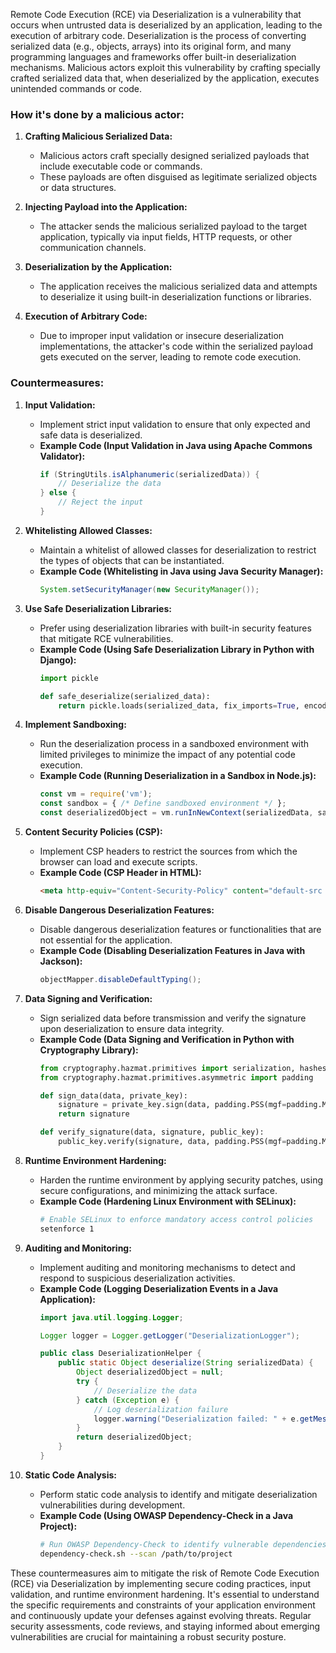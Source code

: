 Remote Code Execution (RCE) via Deserialization is a vulnerability that occurs when untrusted data is deserialized by an application, leading to the execution of arbitrary code. Deserialization is the process of converting serialized data (e.g., objects, arrays) into its original form, and many programming languages and frameworks offer built-in deserialization mechanisms. Malicious actors exploit this vulnerability by crafting specially crafted serialized data that, when deserialized by the application, executes unintended commands or code.

### How it's done by a malicious actor:

1. **Crafting Malicious Serialized Data:**
   - Malicious actors craft specially designed serialized payloads that include executable code or commands.
   - These payloads are often disguised as legitimate serialized objects or data structures.

2. **Injecting Payload into the Application:**
   - The attacker sends the malicious serialized payload to the target application, typically via input fields, HTTP requests, or other communication channels.

3. **Deserialization by the Application:**
   - The application receives the malicious serialized data and attempts to deserialize it using built-in deserialization functions or libraries.

4. **Execution of Arbitrary Code:**
   - Due to improper input validation or insecure deserialization implementations, the attacker's code within the serialized payload gets executed on the server, leading to remote code execution.

### Countermeasures:

1. **Input Validation:**
   - Implement strict input validation to ensure that only expected and safe data is deserialized.
   - **Example Code (Input Validation in Java using Apache Commons Validator):**
     ```java
     if (StringUtils.isAlphanumeric(serializedData)) {
         // Deserialize the data
     } else {
         // Reject the input
     }
     ```

2. **Whitelisting Allowed Classes:**
   - Maintain a whitelist of allowed classes for deserialization to restrict the types of objects that can be instantiated.
   - **Example Code (Whitelisting in Java using Java Security Manager):**
     ```java
     System.setSecurityManager(new SecurityManager());
     ```

3. **Use Safe Deserialization Libraries:**
   - Prefer using deserialization libraries with built-in security features that mitigate RCE vulnerabilities.
   - **Example Code (Using Safe Deserialization Library in Python with Django):**
     ```python
     import pickle

     def safe_deserialize(serialized_data):
         return pickle.loads(serialized_data, fix_imports=True, encoding='bytes')
     ```

4. **Implement Sandboxing:**
   - Run the deserialization process in a sandboxed environment with limited privileges to minimize the impact of any potential code execution.
   - **Example Code (Running Deserialization in a Sandbox in Node.js):**
     ```javascript
     const vm = require('vm');
     const sandbox = { /* Define sandboxed environment */ };
     const deserializedObject = vm.runInNewContext(serializedData, sandbox);
     ```

5. **Content Security Policies (CSP):**
   - Implement CSP headers to restrict the sources from which the browser can load and execute scripts.
   - **Example Code (CSP Header in HTML):**
     ```html
     <meta http-equiv="Content-Security-Policy" content="default-src 'self';">
     ```

6. **Disable Dangerous Deserialization Features:**
   - Disable dangerous deserialization features or functionalities that are not essential for the application.
   - **Example Code (Disabling Deserialization Features in Java with Jackson):**
     ```java
     objectMapper.disableDefaultTyping();
     ```

7. **Data Signing and Verification:**
   - Sign serialized data before transmission and verify the signature upon deserialization to ensure data integrity.
   - **Example Code (Data Signing and Verification in Python with Cryptography Library):**
     ```python
     from cryptography.hazmat.primitives import serialization, hashes
     from cryptography.hazmat.primitives.asymmetric import padding

     def sign_data(data, private_key):
         signature = private_key.sign(data, padding.PSS(mgf=padding.MGF1(hashes.SHA256()), salt_length=padding.PSS.MAX_LENGTH), hashes.SHA256())
         return signature

     def verify_signature(data, signature, public_key):
         public_key.verify(signature, data, padding.PSS(mgf=padding.MGF1(hashes.SHA256()), salt_length=padding.PSS.MAX_LENGTH), hashes.SHA256())
     ```

8. **Runtime Environment Hardening:**
   - Harden the runtime environment by applying security patches, using secure configurations, and minimizing the attack surface.
   - **Example Code (Hardening Linux Environment with SELinux):**
     ```bash
     # Enable SELinux to enforce mandatory access control policies
     setenforce 1
     ```

9. **Auditing and Monitoring:**
   - Implement auditing and monitoring mechanisms to detect and respond to suspicious deserialization activities.
   - **Example Code (Logging Deserialization Events in a Java Application):**
     ```java
     import java.util.logging.Logger;

     Logger logger = Logger.getLogger("DeserializationLogger");

     public class DeserializationHelper {
         public static Object deserialize(String serializedData) {
             Object deserializedObject = null;
             try {
                 // Deserialize the data
             } catch (Exception e) {
                 // Log deserialization failure
                 logger.warning("Deserialization failed: " + e.getMessage());
             }
             return deserializedObject;
         }
     }
     ```

10. **Static Code Analysis:**
    - Perform static code analysis to identify and mitigate deserialization vulnerabilities during development.
    - **Example Code (Using OWASP Dependency-Check in a Java Project):**
      ```bash
      # Run OWASP Dependency-Check to identify vulnerable dependencies
      dependency-check.sh --scan /path/to/project
      ```

These countermeasures aim to mitigate the risk of Remote Code Execution (RCE) via Deserialization by implementing secure coding practices, input validation, and runtime environment hardening. It's essential to understand the specific requirements and constraints of your application environment and continuously update your defenses against evolving threats. Regular security assessments, code reviews, and staying informed about emerging vulnerabilities are crucial for maintaining a robust security posture.
